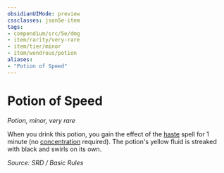```yaml
---
obsidianUIMode: preview
cssclasses: json5e-item
tags:
- compendium/src/5e/dmg
- item/rarity/very-rare
- item/tier/minor
- item/wondrous/potion
aliases: 
- "Potion of Speed"
---
```

# Potion of Speed
*Potion, minor, very rare*  


When you drink this potion, you gain the effect of the [haste](compendium/spells/haste.md) spell for 1 minute (no [concentration](rules/conditions.md#concentration) required). The potion's yellow fluid is streaked with black and swirls on its own.

*Source: SRD / Basic Rules*